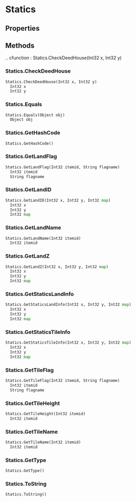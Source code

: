 # Statics    

## Properties  
 
## Methods  

.. cfunction : Statics.CheckDeedHouse(Int32 x, Int32 y)
### Statics.CheckDeedHouse
```python
Statics.CheckDeedHouse(Int32 x, Int32 y)
  Int32 x 
  Int32 y 
```
### Statics.Equals
``` python
Statics.Equals(Object obj)
  Object obj 
```
### Statics.GetHashCode
``` python
Statics.GetHashCode()

```
### Statics.GetLandFlag
``` python
Statics.GetLandFlag(Int32 itemid, String flagname)
  Int32 itemid 
  String flagname 
```
### Statics.GetLandID
``` python
Statics.GetLandID(Int32 x, Int32 y, Int32 map)
  Int32 x 
  Int32 y 
  Int32 map 
```
### Statics.GetLandName
``` python
Statics.GetLandName(Int32 itemid)
  Int32 itemid 
```
### Statics.GetLandZ
``` python
Statics.GetLandZ(Int32 x, Int32 y, Int32 map)
  Int32 x 
  Int32 y 
  Int32 map 
```
### Statics.GetStaticsLandInfo
``` python
Statics.GetStaticsLandInfo(Int32 x, Int32 y, Int32 map)
  Int32 x 
  Int32 y 
  Int32 map 
```
### Statics.GetStaticsTileInfo
``` python
Statics.GetStaticsTileInfo(Int32 x, Int32 y, Int32 map)
  Int32 x 
  Int32 y 
  Int32 map 
```
### Statics.GetTileFlag
``` python
Statics.GetTileFlag(Int32 itemid, String flagname)
  Int32 itemid 
  String flagname 
```
### Statics.GetTileHeight
``` python
Statics.GetTileHeight(Int32 itemid)
  Int32 itemid 
```
### Statics.GetTileName
``` python
Statics.GetTileName(Int32 itemid)
  Int32 itemid 
```
### Statics.GetType
``` python
Statics.GetType()

```
### Statics.ToString
``` python
Statics.ToString()

```